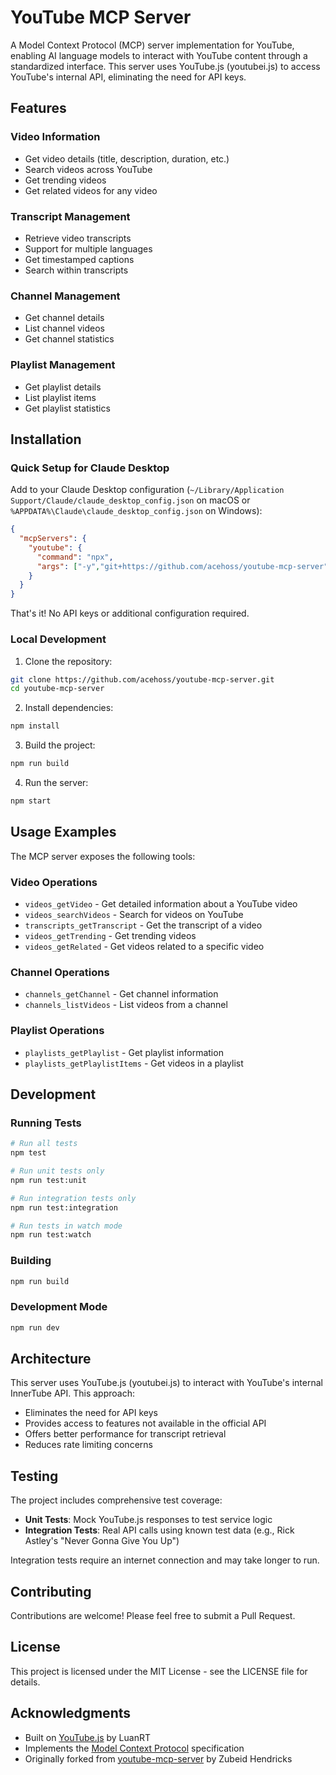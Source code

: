 # YouTube MCP Server

A Model Context Protocol (MCP) server implementation for YouTube, enabling AI language models to interact with YouTube content through a standardized interface. This server uses YouTube.js (youtubei.js) to access YouTube's internal API, eliminating the need for API keys.

## Features

### Video Information
* Get video details (title, description, duration, etc.)
* Search videos across YouTube
* Get trending videos
* Get related videos for any video

### Transcript Management
* Retrieve video transcripts
* Support for multiple languages
* Get timestamped captions
* Search within transcripts

### Channel Management
* Get channel details
* List channel videos
* Get channel statistics

### Playlist Management
* Get playlist details
* List playlist items
* Get playlist statistics

## Installation

### Quick Setup for Claude Desktop

Add to your Claude Desktop configuration (`~/Library/Application Support/Claude/claude_desktop_config.json` on macOS or `%APPDATA%\Claude\claude_desktop_config.json` on Windows):

```json
{
  "mcpServers": {
    "youtube": {
      "command": "npx",
      "args": ["-y","git+https://github.com/acehoss/youtube-mcp-server"]
    }
  }
}
```

That's it! No API keys or additional configuration required.

### Local Development

1. Clone the repository:
```bash
git clone https://github.com/acehoss/youtube-mcp-server.git
cd youtube-mcp-server
```

2. Install dependencies:
```bash
npm install
```

3. Build the project:
```bash
npm run build
```

4. Run the server:
```bash
npm start
```

## Usage Examples

The MCP server exposes the following tools:

### Video Operations

- `videos_getVideo` - Get detailed information about a YouTube video
- `videos_searchVideos` - Search for videos on YouTube
- `transcripts_getTranscript` - Get the transcript of a video
- `videos_getTrending` - Get trending videos
- `videos_getRelated` - Get videos related to a specific video

### Channel Operations

- `channels_getChannel` - Get channel information
- `channels_listVideos` - List videos from a channel

### Playlist Operations

- `playlists_getPlaylist` - Get playlist information
- `playlists_getPlaylistItems` - Get videos in a playlist

## Development

### Running Tests

```bash
# Run all tests
npm test

# Run unit tests only
npm run test:unit

# Run integration tests only
npm run test:integration

# Run tests in watch mode
npm run test:watch
```

### Building

```bash
npm run build
```

### Development Mode

```bash
npm run dev
```

## Architecture

This server uses YouTube.js (youtubei.js) to interact with YouTube's internal InnerTube API. This approach:
- Eliminates the need for API keys
- Provides access to features not available in the official API
- Offers better performance for transcript retrieval
- Reduces rate limiting concerns

## Testing

The project includes comprehensive test coverage:

- **Unit Tests**: Mock YouTube.js responses to test service logic
- **Integration Tests**: Real API calls using known test data (e.g., Rick Astley's "Never Gonna Give You Up")

Integration tests require an internet connection and may take longer to run.

## Contributing

Contributions are welcome! Please feel free to submit a Pull Request.

## License

This project is licensed under the MIT License - see the LICENSE file for details.

## Acknowledgments

- Built on [YouTube.js](https://github.com/LuanRT/YouTube.js) by LuanRT
- Implements the [Model Context Protocol](https://modelcontextprotocol.io/) specification
- Originally forked from [youtube-mcp-server](https://github.com/ZubeidHendricks/youtube-mcp-server) by Zubeid Hendricks
